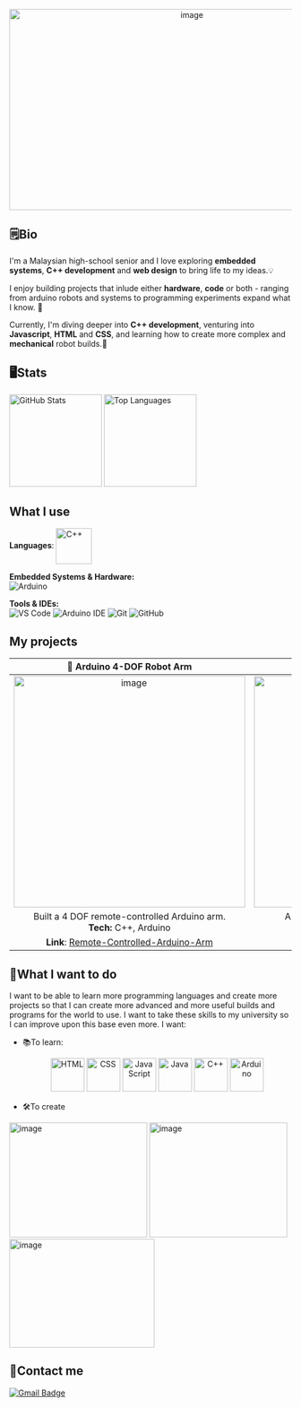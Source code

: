 
<p align="center">
  <img width="636" height="359" alt="image" src="https://github.com/user-attachments/assets/da07f3c1-9ade-46c3-af5a-2fae792477a6" />
</p>


## 🗒️Bio
I'm a Malaysian high-school senior and I love exploring **embedded systems**, **C++ development** and **web design** to bring life to my ideas.💡

I enjoy building projects that inlude either **hardware**, **code** or both - ranging from arduino robots and systems to programming experiments expand what I know. 🤩

Currently, I'm diving deeper into **C++ development**, venturing into **Javascript**, **HTML** and  **CSS**, and learning how to create more complex and **mechanical** robot builds.🤖

## 🖥️Stats
<p align="left">
  <img src="https://github-readme-stats.vercel.app/api?username=ArifNaufalMNazri&show_icons=true&theme=tokyonight" 
       alt="GitHub Stats" height="165"/>
  <img src="https://github-readme-stats.vercel.app/api/top-langs/?username=ArifNaufalMNazri&layout=compact&theme=tokyonight" 
       alt="Top Languages" height="165"/>
</p>

## What I use
**Languages**: 
  <a href="https://isocpp.org/" target="_blank" rel="noopener">
    <img src="https://cdn.jsdelivr.net/gh/devicons/devicon/icons/cplusplus/cplusplus-original.svg" alt="C++" width="64" height="64" style="vertical-align:middle;">
  </a>

**Embedded Systems & Hardware:**  
![Arduino](https://img.shields.io/badge/Arduino-00979D?style=for-the-badge&logo=arduino&logoColor=white)

**Tools & IDEs:**  
![VS Code](https://img.shields.io/badge/VS_Code-0078D4?style=for-the-badge&logo=visualstudiocode&logoColor=white)
![Arduino IDE](https://img.shields.io/badge/Arduino_IDE-00979D?style=for-the-badge&logo=arduino&logoColor=white)
![Git](https://img.shields.io/badge/Git-F05032?style=for-the-badge&logo=git&logoColor=white)
![GitHub](https://img.shields.io/badge/GitHub-181717?style=for-the-badge&logo=github&logoColor=white)

## My projects
<div align="center">

| 🤖 Arduino 4-DOF Robot Arm | 🧱 Conveyor Belt with LEGO Technic |
|:--------------------------:|:---------------------------------:|
|<img width="413" height="413" alt="image" src="https://github.com/user-attachments/assets/955e391d-15c2-4b4b-ab5b-bf5e189fe6c5" />|<img src="https://github.com/user-attachments/assets/871afd62-4f51-478e-929f-bff55f73e893" width="413" height="413" alt="Cool GIF">|
| Built a 4 DOF remote-controlled Arduino arm. <br> **Tech:** C++, Arduino | Automated conveyor belt built with lego. <br> **Tech:** C++, Arduino |
| **Link**: [Remote-Controlled-Arduino-Arm](https://github.com/ArifNaufalMNAzri/Remote-Controlled-Arduino-Arm) | **Link**: [ConveyorBelt](https://github.com/ArifNaufalMNazri/ConveyorBelt) |

</div>

## 🥅What I want to do
I want to be able to learn more programming languages and create more projects so that I can create more advanced and more useful builds and programs for the world to use. I want to take these skills to my university so I can improve upon this base even more. I want:
- 📚To learn:
  <p align="center">
  <img src="https://cdn.jsdelivr.net/gh/devicons/devicon/icons/html5/html5-original.svg" alt="HTML" width="60" height="60"/>
  <img src="https://cdn.jsdelivr.net/gh/devicons/devicon/icons/css3/css3-original.svg" alt="CSS" width="60" height="60"/>
  <img src="https://cdn.jsdelivr.net/gh/devicons/devicon/icons/javascript/javascript-original.svg" alt="JavaScript" width="60" height="60"/>
  <img src="https://cdn.jsdelivr.net/gh/devicons/devicon/icons/java/java-original.svg" alt="Java" width="60" height="60"/>
  <img src="https://cdn.jsdelivr.net/gh/devicons/devicon/icons/cplusplus/cplusplus-original.svg" alt="C++" width="60" height="60"/>
  <img src="https://cdn.jsdelivr.net/gh/devicons/devicon/icons/arduino/arduino-original.svg" alt="Arduino" width="60" height="60"/>
</p>

- 🛠️To create 
 <p align="left">
 <img width="246" height="205" alt="image" src="https://github.com/user-attachments/assets/4380faef-8b6f-4a03-b3de-d13999a421fc" />
 <img width="246" height="205" alt="image" src="https://github.com/user-attachments/assets/f247487c-c8ea-4431-9f95-f2cb4d787d3c" />
 <img width="259" height="194" alt="image" src="https://github.com/user-attachments/assets/475fd881-412d-42f3-bb27-52aa4105491e" />

## 📱Contact me
[![Gmail Badge](https://img.shields.io/badge/Gmail-D14836?style=for-the-badge&logo=gmail&logoColor=white)](mailto:arifnaufalmnazri@gmail.com)
 
 
<!--
**ArifNaufalMNazri/ArifNaufalMNazri** is a ✨ _special_ ✨ repository because its `README.md` (this file) appears on your GitHub profile.

Here are some ideas to get you started:

- 🔭 I’m currently working on ...
- 🌱 I’m currently learning ...
- 👯 I’m looking to collaborate on ...
- 🤔 I’m looking for help with ...
- 💬 Ask me about ...
- 📫 How to reach me: ...
- 😄 Pronouns: ...
- ⚡ Fun fact: ...
-->
